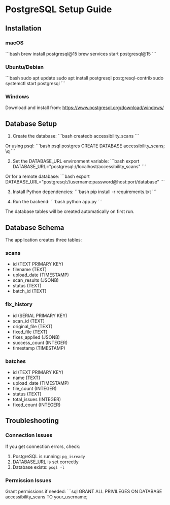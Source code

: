 # PostgreSQL Setup Guide

## Installation

### macOS
\`\`\`bash
brew install postgresql@15
brew services start postgresql@15
\`\`\`

### Ubuntu/Debian
\`\`\`bash
sudo apt update
sudo apt install postgresql postgresql-contrib
sudo systemctl start postgresql
\`\`\`

### Windows
Download and install from: https://www.postgresql.org/download/windows/

## Database Setup

1. Create the database:
\`\`\`bash
createdb accessibility_scans
\`\`\`

Or using psql:
\`\`\`bash
psql postgres
CREATE DATABASE accessibility_scans;
\q
\`\`\`

2. Set the DATABASE_URL environment variable:
\`\`\`bash
export DATABASE_URL="postgresql://localhost/accessibility_scans"
\`\`\`

Or for a remote database:
\`\`\`bash
export DATABASE_URL="postgresql://username:password@host:port/database"
\`\`\`

3. Install Python dependencies:
\`\`\`bash
pip install -r requirements.txt
\`\`\`

4. Run the backend:
\`\`\`bash
python app.py
\`\`\`

The database tables will be created automatically on first run.

## Database Schema

The application creates three tables:

### scans
- id (TEXT PRIMARY KEY)
- filename (TEXT)
- upload_date (TIMESTAMP)
- scan_results (JSONB)
- status (TEXT)
- batch_id (TEXT)

### fix_history
- id (SERIAL PRIMARY KEY)
- scan_id (TEXT)
- original_file (TEXT)
- fixed_file (TEXT)
- fixes_applied (JSONB)
- success_count (INTEGER)
- timestamp (TIMESTAMP)

### batches
- id (TEXT PRIMARY KEY)
- name (TEXT)
- upload_date (TIMESTAMP)
- file_count (INTEGER)
- status (TEXT)
- total_issues (INTEGER)
- fixed_count (INTEGER)

## Troubleshooting

### Connection Issues
If you get connection errors, check:
1. PostgreSQL is running: `pg_isready`
2. DATABASE_URL is set correctly
3. Database exists: `psql -l`

### Permission Issues
Grant permissions if needed:
\`\`\`sql
GRANT ALL PRIVILEGES ON DATABASE accessibility_scans TO your_username;
